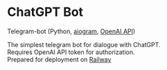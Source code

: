 # ChatGPT Bot  
Telegram-bot (Python, [aiogram](https://aiogram.dev/), [OpenAI API](https://platform.openai.com/docs/api-reference/))

The simplest telegram bot for dialogue with ChatGPT.  
Requires OpenAI API token for authorization.  
Prepared for deployment on [Railway](https://railway.app/)  
